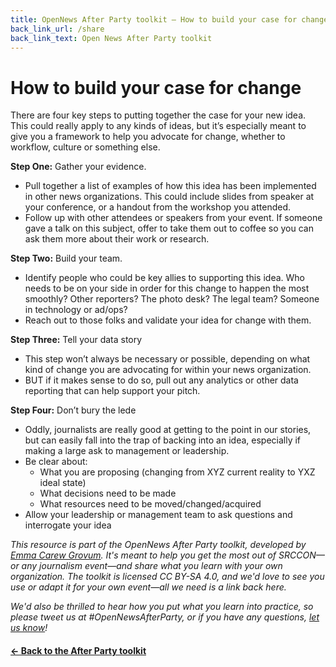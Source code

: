 ```yaml
---
title: OpenNews After Party toolkit — How to build your case for change
back_link_url: /share
back_link_text: Open News After Party toolkit
---
```


# How to build your case for change

There are four key steps to putting together the case for your new idea. This could really apply to any kinds of ideas, but it’s especially meant to give you a framework to help you advocate for change, whether to workflow, culture or something else. 

**Step One:** Gather your evidence. 

* Pull together a list of examples of how this idea has been implemented in other news organizations. This could include slides from speaker at your conference, or a handout from the workshop you attended. 
* Follow up with other attendees or speakers from your event. If someone gave a talk on this subject, offer to take them out to coffee so you can ask them more about their work or research. 

**Step Two:** Build your team.

* Identify people who could be key allies to supporting this idea. Who needs to be on your side in order for this change to happen the most smoothly? Other reporters? The photo desk? The legal team? Someone in technology or ad/ops? 
* Reach out to those folks and validate your idea for change with them. 

**Step Three:** Tell your data story

* This step won’t always be necessary or possible, depending on what kind of change you are advocating for within your news organization. 
* BUT if it makes sense to do so, pull out any analytics or other data reporting that can help support your pitch. 

**Step Four:** Don’t bury the lede

* Oddly, journalists are really good at getting to the point in our stories, but can easily fall into the trap of backing into an idea, especially if making a large ask to management or leadership.
* Be clear about:
    * What you are proposing (changing from XYZ current reality to YXZ ideal state)
    * What decisions need to be made
    * What resources need to be moved/changed/acquired 
* Allow your leadership or management team to ask questions and interrogate your idea



_This resource is part of the OpenNews After Party toolkit, developed by [Emma Carew Grovum](https://twitter.com/emmacarew). It's meant to help you get the most out of SRCCON—or any journalism event—and share what you learn with your own organization. The toolkit is licensed CC BY-SA 4.0, and we'd love to see you use or adapt it for your own event—all we need is a link back here._

_We'd also be thrilled to hear how you put what you learn into practice, so please tweet us at #OpenNewsAfterParty, or if you have any questions, [let us know](mailto:info@opennews.org)!_

#### [&larr; Back to the After Party toolkit](/share)
